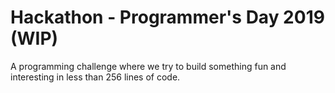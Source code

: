 # Hackathon - Programmer's Day 2019 (WIP)

 A programming challenge where we try to build something fun and interesting in less than 256 lines of code.
